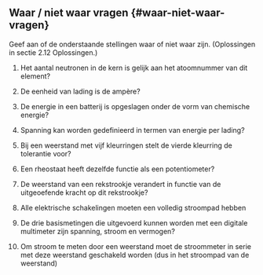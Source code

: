 ## Waar / niet waar vragen {#waar-niet-waar-vragen}

Geef aan of de onderstaande stellingen waar of niet waar zijn. (Oplossingen in sectie 2.12 Oplossingen.)

1.  Het aantal neutronen in de kern is gelijk aan het atoomnummer van dit element?

2.  De eenheid van lading is de ampère?

3.  De energie in een batterij is opgeslagen onder de vorm van chemische energie?

4.  Spanning kan worden gedefinieerd in termen van energie per lading?

5.  Bij een weerstand met vijf kleurringen stelt de vierde kleurring de tolerantie voor?

6.  Een rheostaat heeft dezelfde functie als een potentiometer?

7.  De weerstand van een rekstrookje verandert in functie van de uitgeoefende kracht op dit rekstrookje?

8.  Alle elektrische schakelingen moeten een volledig stroompad hebben

9.  De drie basismetingen die uitgevoerd kunnen worden met een digitale multimeter zijn spanning, stroom en vermogen?

10.  Om stroom te meten door een weerstand moet de stroommeter in serie met deze weerstand geschakeld worden (dus in het stroompad van de weerstand)